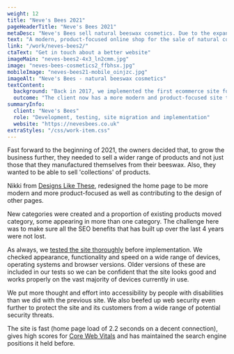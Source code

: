 ```yaml
---
weight: 12
title: "Neve's Bees 2021"
pageHeaderTitle: "Neve's Bees 2021"
metaDesc: "Neve's Bees sell natural beeswax cosmetics. Due to the expansion of the business, a new online shop has been created to sell these products online."
text: "A modern, product-focused online shop for the sale of natural cosmetics. This is a new website that replaces the ecommerce site we developed for Neve's Bees in 2017. The previous site did well for the business and they developed a growing range of loyal customers however, the owners realised that they would need to offer more products to be able to capitalise on their success and expand the business further."
link: "/work/neves-bees2/"
ctaText: "Get in touch about a better website"
imageMain: "neves-bees2-4x3_ln2cmm.jpg"
image: "neves-bees-cosmetics2_ffbhsx.jpg"
mobileImage: "neves-bees21-mobile_oinjzc.jpg"
imageAlt: "Neve's Bees - natural beeswax cosmetics"
textContent:
  background: "Back in 2017, we implemented the first ecommerce site for Neve's Bees. At that time, Neve's Bees had just started out selling a range of beeswax based cosmetics. Since that time, the business has grown significantly with many more products on offer."
  outcome: "The client now has a more modern and product-focused site that is the platform for further expansion of the business. It is easy to use both for customers and for herself. As before, it is simple for her to add new products, change prices, update stock levels and to publish new articles about her business."
summaryInfo:
  client: "Neve's Bees"
  role: "Development, testing, site migration and implementation"
  website: "https://nevesbees.co.uk"
extraStyles: "/css/work-item.css"
---
```


Fast forward to the beginning of 2021, the owners decided that, to grow the business further, they needed to sell a wider range of products and not just those that they manufactured themselves from their beeswax. Also, they wanted to be able to sell 'collections' of products.

Nikki from [Designs Like These](https://www.designslikethese.co.uk/), redesigned the home page to be more modern and more product-focused as well as contributing to the design of other pages.

New categories were created and a proportion of existing products moved category, some appearing in more than one category. The challenge here was to make sure all the SEO benefits that has built up over the last 4 years were not lost.

As always, we [tested the site thoroughly](/services/website-creation/web-development-website-testing/) before implementation. We checked appearance, functionality and speed on a wide range of devices, operating systems and browser versions. Older versions of these are included in our tests so we can be confident that the site looks good and works properly on the vast majority of devices currently in use.

We put more thought and effort into accessibility by people with disabilities than we did with the previous site. We also beefed up web security even further to protect the site and its customers from a wide range of potential security threats.

The site is fast (home page load of 2.2 seconds on a decent connection), gives high scores for [Core Web Vitals](https://www.attractmore.uk/blog/google-changes-coming-in-may-2021/) and has maintained the search engine positions it held before.
